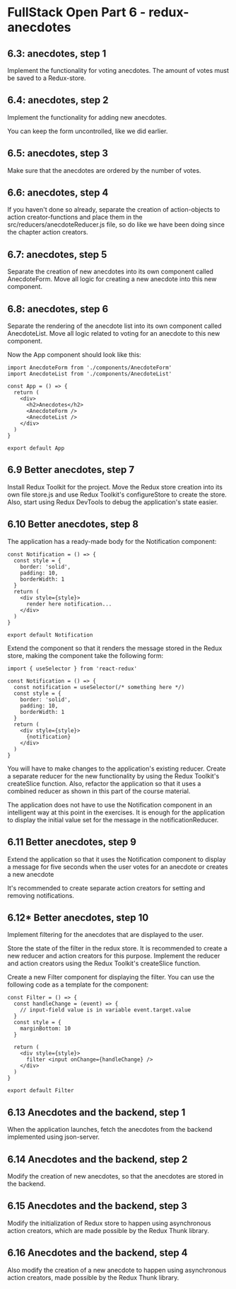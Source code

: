 # FullStack Open Part 6 - redux-anecdotes

## 6.3: anecdotes, step 1

Implement the functionality for voting anecdotes. The amount of votes must be saved to a Redux-store.

## 6.4: anecdotes, step 2

Implement the functionality for adding new anecdotes.

You can keep the form uncontrolled, like we did earlier.

## 6.5: anecdotes, step 3

Make sure that the anecdotes are ordered by the number of votes.

## 6.6: anecdotes, step 4

If you haven't done so already, separate the creation of action-objects to action creator-functions and place them in the src/reducers/anecdoteReducer.js file, so do like we have been doing since the chapter action creators.

## 6.7: anecdotes, step 5

Separate the creation of new anecdotes into its own component called AnecdoteForm. Move all logic for creating a new anecdote into this new component.

## 6.8: anecdotes, step 6

Separate the rendering of the anecdote list into its own component called AnecdoteList. Move all logic related to voting for an anecdote to this new component.

Now the App component should look like this:

```JS
import AnecdoteForm from './components/AnecdoteForm'
import AnecdoteList from './components/AnecdoteList'

const App = () => {
  return (
    <div>
      <h2>Anecdotes</h2>
      <AnecdoteForm />
      <AnecdoteList />
    </div>
  )
}

export default App
```

## 6.9 Better anecdotes, step 7

Install Redux Toolkit for the project. Move the Redux store creation into its own file store.js and use Redux Toolkit's configureStore to create the store. Also, start using Redux DevTools to debug the application's state easier.

## 6.10 Better anecdotes, step 8

The application has a ready-made body for the Notification component:

```JS
const Notification = () => {
  const style = {
    border: 'solid',
    padding: 10,
    borderWidth: 1
  }
  return (
    <div style={style}>
      render here notification...
    </div>
  )
}

export default Notification
```

Extend the component so that it renders the message stored in the Redux store, making the component take the following form:

```JS
import { useSelector } from 'react-redux'

const Notification = () => {
  const notification = useSelector(/* something here */)
  const style = {
    border: 'solid',
    padding: 10,
    borderWidth: 1
  }
  return (
    <div style={style}>
      {notification}
    </div>
  )
}
```

You will have to make changes to the application's existing reducer. Create a separate reducer for the new functionality by using the Redux Toolkit's createSlice function. Also, refactor the application so that it uses a combined reducer as shown in this part of the course material.

The application does not have to use the Notification component in an intelligent way at this point in the exercises. It is enough for the application to display the initial value set for the message in the notificationReducer.

## 6.11 Better anecdotes, step 9

Extend the application so that it uses the Notification component to display a message for five seconds when the user votes for an anecdote or creates a new anecdote

It's recommended to create separate action creators for setting and removing notifications.

## 6.12\* Better anecdotes, step 10

Implement filtering for the anecdotes that are displayed to the user.

Store the state of the filter in the redux store. It is recommended to create a new reducer and action creators for this purpose. Implement the reducer and action creators using the Redux Toolkit's createSlice function.

Create a new Filter component for displaying the filter. You can use the following code as a template for the component:

```JS
const Filter = () => {
  const handleChange = (event) => {
    // input-field value is in variable event.target.value
  }
  const style = {
    marginBottom: 10
  }

  return (
    <div style={style}>
      filter <input onChange={handleChange} />
    </div>
  )
}

export default Filter
```

## 6.13 Anecdotes and the backend, step 1

When the application launches, fetch the anecdotes from the backend implemented using json-server.

## 6.14 Anecdotes and the backend, step 2

Modify the creation of new anecdotes, so that the anecdotes are stored in the backend.

## 6.15 Anecdotes and the backend, step 3

Modify the initialization of Redux store to happen using asynchronous action creators, which are made possible by the Redux Thunk library.

## 6.16 Anecdotes and the backend, step 4

Also modify the creation of a new anecdote to happen using asynchronous action creators, made possible by the Redux Thunk library.
